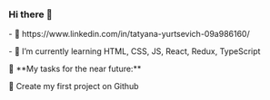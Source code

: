 ### Hi there 👋

<!--
**faniblim/faniblim** is a ✨ _special_ ✨ repository because its `README.md` (this file) appears on your GitHub profile.
Here are some ideas to get you started:
-->
<p>- 🌱 https://www.linkedin.com/in/tatyana-yurtsevich-09a986160/</p>
<p>- 🌱 I’m currently learning HTML, CSS, JS, React, Redux, TypeScript</p>
<p>  🚧 **My tasks for the near future:**</p>
<!-- TODO-IST:START -->
<p>  🌱 Create my first project on Github</p>   
<!-- TODO-IST:END -->
